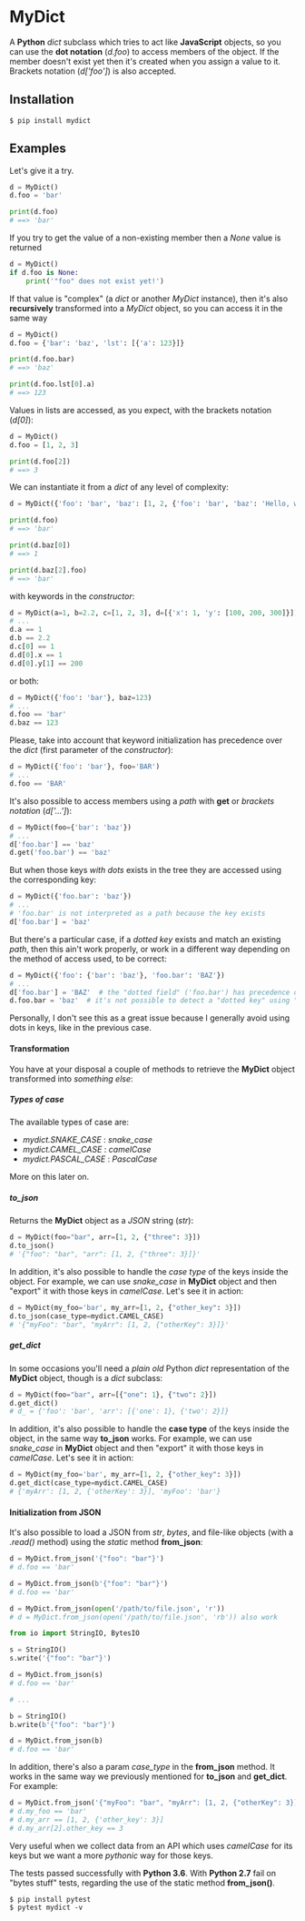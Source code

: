 # MyDict

A **Python** _dict_ subclass which tries to act like **JavaScript** objects, so you can use the **dot notation** (_d.foo_) to access members of the object. If the member doesn't exist yet then it's created when you assign a value to it. Brackets notation (_d['foo']_) is also accepted.

## Installation

```shell
$ pip install mydict
```

## Examples

Let's give it a try.

```python
d = MyDict()
d.foo = 'bar'

print(d.foo)
# ==> 'bar'
```

If you try to get the value of a non-existing member then a _None_ value is returned

```python
d = MyDict()
if d.foo is None:
    print('"foo" does not exist yet!')
```

If that value is "complex" (a _dict_ or another _MyDict_ instance), then it's also **recursively** transformed into a _MyDict_ object, so you can access it in the same way

```python
d = MyDict()
d.foo = {'bar': 'baz', 'lst': [{'a': 123}]}

print(d.foo.bar)
# ==> 'baz'

print(d.foo.lst[0].a)
# ==> 123
```

Values in lists are accessed, as you expect, with the brackets notation (_d[0]_):

```python
d = MyDict()
d.foo = [1, 2, 3]

print(d.foo[2])
# ==> 3
```

We can instantiate it from a _dict_ of any level of complexity:

```python
d = MyDict({'foo': 'bar', 'baz': [1, 2, {'foo': 'bar', 'baz': 'Hello, world!'}]})

print(d.foo)
# ==> 'bar'

print(d.baz[0])
# ==> 1

print(d.baz[2].foo)
# ==> 'bar'
```

with keywords in the _constructor_:

```python
d = MyDict(a=1, b=2.2, c=[1, 2, 3], d=[{'x': 1, 'y': [100, 200, 300]}])
# ...
d.a == 1
d.b == 2.2
d.c[0] == 1
d.d[0].x == 1
d.d[0].y[1] == 200
```

or both:

```python
d = MyDict({'foo': 'bar'}, baz=123)
# ...
d.foo == 'bar'
d.baz == 123
```

Please, take into account that keyword initialization has precedence over the _dict_ (first parameter of the _constructor_):

```python
d = MyDict({'foo': 'bar'}, foo='BAR')
# ...
d.foo == 'BAR'
```

It's also possible to access members using a _path_ with **get** or _brackets notation_ (_d['...']_):

```python
d = MyDict(foo={'bar': 'baz'})
# ...
d['foo.bar'] == 'baz'
d.get('foo.bar') == 'baz'
```

But when those keys _with dots_ exists in the tree they are accessed using the corresponding key:

```python
d = MyDict({'foo.bar': 'baz'})
# ...
# 'foo.bar' is not interpreted as a path because the key exists
d['foo.bar'] = 'baz'
```

But there's a particular case, if a _dotted key_ exists and match an existing _path_, then this ain't work properly, or work in a different way depending on the method of access used, to be correct:

```python
d = MyDict({'foo': {'bar': 'baz'}, 'foo.bar': 'BAZ'})
# ...
d['foo.bar'] = 'BAZ'  # the "dotted field" ('foo.bar') has precedence over the path
d.foo.bar = 'baz'  # it's not possible to detect a "dotted key" using "dot notation"
```

Personally, I don't see this as a great issue because I generally avoid using dots in keys, like in the previous case.

#### Transformation

You have at your disposal a couple of methods to retrieve the **MyDict** object transformed into _something else_:

##### Types of case

The available types of case are:
 - *mydict.SNAKE_CASE* : *snake_case*
 - *mydict.CAMEL_CASE* : *camelCase*
 - *mydict.PASCAL_CASE* : *PascalCase*

More on this later on.

##### to_json

Returns the **MyDict** object as a _JSON_ string (_str_):

```python
d = MyDict(foo="bar", arr=[1, 2, {"three": 3}])
d.to_json()
# '{"foo": "bar", "arr": [1, 2, {"three": 3}]}'
```

In addition, it's also possible to handle the _case type_ of the keys inside the object. For example, we can use *snake_case* in **MyDict** object and then "export" it with those keys in *camelCase*. Let's see it in action:

```python
d = MyDict(my_foo='bar', my_arr=[1, 2, {"other_key": 3}])
d.to_json(case_type=mydict.CAMEL_CASE)
# '{"myFoo": "bar", "myArr": [1, 2, {"otherKey": 3}]}'
```

##### get_dict

In some occasions you'll need a _plain old_ Python _dict_ representation of the **MyDict** object, though is a _dict_ subclass:

```python
d = MyDict(foo="bar", arr=[{"one": 1}, {"two": 2}])
d.get_dict()
# d_ = {'foo': 'bar', 'arr': [{'one': 1}, {'two': 2}]}
```

In addition, it's also possible to handle the **case type** of the keys inside the object, in the same way **to_json** works. For example, we can use *snake_case* in **MyDict** object and then "export" it with those keys in *camelCase*. Let's see it in action:

```python
d = MyDict(my_foo='bar', my_arr=[1, 2, {"other_key": 3}])
d.get_dict(case_type=mydict.CAMEL_CASE)
# {'myArr': [1, 2, {'otherKey': 3}], 'myFoo': 'bar'}
```

#### Initialization from JSON

It's also possible to load a JSON from _str_, _bytes_, and file-like objects (with a _.read()_ method) using the _static_ method **from_json**:

```python
d = MyDict.from_json('{"foo": "bar"}')
# d.foo == 'bar'

d = MyDict.from_json(b'{"foo": "bar"}')
# d.foo == 'bar'

d = MyDict.from_json(open('/path/to/file.json', 'r'))
# d = MyDict.from_json(open('/path/to/file.json', 'rb')) also work
```

```python
from io import StringIO, BytesIO

s = StringIO()
s.write('{"foo": "bar"}')

d = MyDict.from_json(s)
# d.foo == 'bar'

# ...

b = StringIO()
b.write(b'{"foo": "bar"}')

d = MyDict.from_json(b)
# d.foo == 'bar'
```

In addition, there's also a param *case_type* in the **from_json** method. It works in the same way we previously mentioned for **to_json** and **get_dict**. For example:

```python
d = MyDict.from_json('{"myFoo": "bar", "myArr": [1, 2, {"otherKey": 3}]}', case_type=mydict.SNAKE_CASE)
# d.my_foo == 'bar'
# d.my_arr == [1, 2, {'other_key': 3}]
# d.my_arr[2].other_key == 3
```

Very useful when we collect data from an API which uses _camelCase_ for its keys but we want a more _pythonic_ way for those keys.

The tests passed successfully with **Python 3.6**. With **Python 2.7** fail on "bytes stuff" tests, regarding the use of the static method **from_json()**.

```shell
$ pip install pytest
$ pytest mydict -v
```
